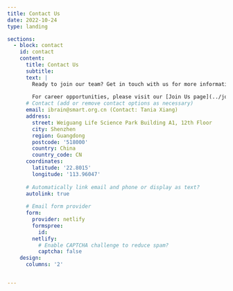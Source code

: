 ```yaml
---
title: Contact Us
date: 2022-10-24
type: landing

sections:
  - block: contact
    id: contact
    content:
      title: Contact Us
      subtitle:
      text: |
        Ready to join our team? Get in touch with us for more information about current opportunities or to discuss potential collaborations.
        
        For career opportunities, please visit our [Join Us page](../join-us/).
      # Contact (add or remove contact options as necessary)
      email: ibrain@smart.org.cn (Contact: Tania Xiang)
      address:
        street: Weiguang Life Science Park Building A1, 12th Floor
        city: Shenzhen
        region: Guangdong
        postcode: '518000'
        country: China
        country_code: CN
      coordinates:
        latitude: '22.8015'
        longitude: '113.96047'
    
      # Automatically link email and phone or display as text?
      autolink: true
    
      # Email form provider
      form:
        provider: netlify
        formspree:
          id:
        netlify:
          # Enable CAPTCHA challenge to reduce spam?
          captcha: false
    design:
      columns: '2'


---
```

